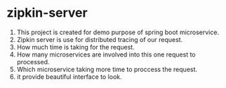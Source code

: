 # zipkin-server
1. This project is created for demo purpose of spring boot microservice.
2. Zipkin server is use for distributed tracing of our request.
3. How much time is taking for the request.
4. How many microservices are involved into this one request to processed.
5. Which microservice taking more time to proccess the request.
6. it provide beautiful interface to look.
